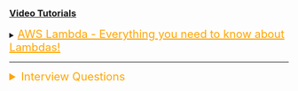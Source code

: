 ### [Video Tutorials](https://www.youtube.com/playlist?list=PL9nWRykSBSFjodfc8l8M8yN0ieP94QeEL)

<details><summary ><a style="font-size:20px;color:Orange;text-align:left" href="https://www.youtube.com/playlist?list=PL9nWRykSBSFjodfc8l8M8yN0ieP94QeEL">AWS Lambda - Everything you need to know about Lambdas!</a></summary>

#### [AWS SQS to Lambda Tutorial in NodeJS | Step by Step](https://www.youtube.com/watch?v=JJQrVBRzlPg&list=PL9nWRykSBSFjodfc8l8M8yN0ieP94QeEL&index=3)

-   [PDF: AWS SQS to Lambda](./lambda_sqs.pdf)

#### [How to download a S3 File from Lambda in Python | Step by Step Guide](https://www.youtube.com/watch?v=6LvtSmJhVRE&list=PL9nWRykSBSFjodfc8l8M8yN0ieP94QeEL&index=10)

</details>

---

<details><summary style="font-size:20px;color:Orange;text-align:left">Interview Questions</summary>

1. <b style="color:magenta">What is AWS Lambda?</b>

    - AWS Lambda is a serverless computing service provided by Amazon Web Services. It allows you to run code without provisioning or managing servers. You can upload your code, and Lambda automatically takes care of scaling, monitoring, and maintaining the compute fleet needed to run your code.

2. <b style="color:magenta">How does AWS Lambda differ from traditional server-based computing?</b>

    - In traditional server-based computing, you need to provision and manage servers to host your application, and you pay for those servers whether they are actively processing requests or not. With AWS Lambda, you don't need to manage servers. The service automatically scales to handle the number of incoming requests and charges you only for the compute time consumed.

3. <b style="color:magenta">What are the key components of AWS Lambda?</b>

    - The key components of AWS Lambda include:

        - `Function`: The piece of code you want to run.
        - `Event Source`: AWS service or developer-created application that produces events to trigger a Lambda function.
        - `Execution Role`: The AWS Identity and Access Management (IAM) role that grants permissions to your Lambda function.

4. <b style="color:magenta">How does AWS Lambda pricing work?1. </b>

    - AWS Lambda pricing is based on the number of requests for your functions and the time your code executes. You are charged based on the number of requests and the duration your code runs in 100ms increments. There are no charges when your code is not running.

5. <b style="color:magenta">What are the supported languages for AWS Lambda functions?</b>

    - AWS Lambda supports a variety of programming languages, including Node.js, Python, Ruby, Java, Go, .NET Core, and custom runtime environments using the Runtime API.

6. <b style="color:magenta">How can you configure environment variables in AWS Lambda?</b>

    - Environment variables in AWS Lambda can be configured through the AWS Management Console, AWS CLI, or AWS SDKs. You can specify environment variables when creating or updating Lambda functions, and your code can access them at runtime.

7. <b style="color:magenta">What is the maximum execution time for an AWS Lambda function?</b>

    - The maximum execution time for an AWS Lambda function is 15 minutes.

8. <b style="color:magenta">How can you trigger an AWS Lambda function?</b>

    - AWS Lambda functions can be triggered in response to various events. Some common triggers include changes to data in an Amazon S3 bucket, updates to a DynamoDB table, or an HTTP request via Amazon API Gateway.

9. <b style="color:magenta">Explain what an AWS Lambda Layer is.</b>

    - An AWS Lambda Layer is a distribution mechanism for libraries, custom runtimes, and other function dependencies. It allows you to manage your in-use libraries separately from your function code, reducing the size of your deployment package.

10. <b style="color:magenta">What is the maximum size of a deployment package for an AWS Lambda function?</b>

    - The maximum size for an AWS Lambda function deployment package is 50 MB when zipped for direct upload, and 250 MB when unzipped. For .zip files greater than 50MB, you must upload your package to an Amazon S3 bucket first.
    - These questions cover a range of topics related to AWS Lambda, including its features, components, pricing, and usage. Be sure to tailor your answers based on your specific experiences and understanding of AWS Lambda concepts.

11. <b style="color:magenta">What is the size limit for Lambda function container?</b>
    Lambda supports a maximum uncompressed image size of 10 GB, including all layers.

</details>
